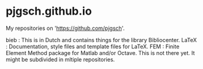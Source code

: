 # pjgsch.github.io

My repositories on 'https://github.com/pjgsch'.

bieb    : This is in Dutch and contains things for the library Bibliocenter.
LaTeX   : Documentation, style files and template files for LaTeX.
FEM     : Finite Element Method package for Matlab and/or Octave.
          This is not there yet.
          It might be subdivided in mltiple repositories.
          
